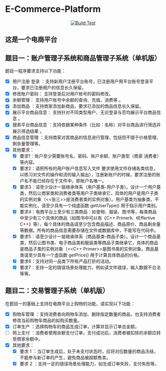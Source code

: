# E-Commerce-Platform

<div align="center">

[![Build Test](https://github.com/Jraaay/E-Commerce-Platform/actions/workflows/main.yml/badge.svg)](https://github.com/Jraaay/E-Commerce-Platform/actions/workflows/main.yml)

</div>

## 这是一个电商平台

## 题目一：账户管理子系统和商品管理子系统（单机版）
题目一程序要求支持以下功能：
 - [x] 用户注册 登录 ：支持新用户注册平台账号，已注册用户用平台账号登录平台，要求已注册用户的信息长久保留。
 - [x] 修改账户密码： 支持登录后对用户账号的密码修改。
 - [x] 余额管理： 支持用户账号中余额的查询、充值、消费等 。
 - [x] 添加商品 ：支持商家添加新商品，要求已添加的商品信息长久保留。
 - [x] 展示平台商品信息： 支持针对不同类型用户、无论登录与否均展示平台商品信息 。
 - [x] 搜索平台商品信息 ：支持依据某种条件（比如：名称）对平台商品进行筛选并展示筛选结果 。
 - [x] 商品信息管理 ：支持商家对其商品的信息进行管理，包括但不限于价格管理、剩余量管理等。
 - [x] 其他要求：
     - [x] 要求1：账户至少需要账号名、密码、账户余额、账户类型（商家 消费者）等内容。
     - [x] 要求2：请把所有的用户账户信息写入文件 要求使用文件存储各类信息，以练习对文件的操作和流的输入输出），注册新账户的时候，要求注册的账户名不能已经存在于文件中，即账户名唯一。
     - [x] 要求3：请至少设计一层继承体系（用户基类-用户子类）。设计一个用户基类，然后让商家类和消费者类等用户子类继承它，具体的用户是用户子类的实例对象（<<张三>>是消费者类的实例对象）。用户基类为抽象类，不能实例化，请至少具有一个纯虚函数 getUserType() 用于指示用户类别。
     - [x] 要求4：电商平台上至少有三类商品：如食物、服装、图书等，每类商品中至少有三个具体的商品（如图书中可以有《C++ Primer》、《Effertive C++》等），每个具体的商品请至少包含商品描述、商品原价、商品剩余量等数据。所有的商品信息需要存储在文件或数据库中，不能写在代码中。
     - [x] 要求5：请至少设计一层继承体系（商品基类-商品子类）。设计一个商品基类，然后让图书类、电子商品类和服装类等商品子类继承它，具体的商品是商品子类的实例对象（<<C++ Primer>>是图书类的实例对象。商品基类请至少具有一个虚函数 getPrice() 用于计算具体商品的价格。
     - [x] 要求6：支持对同一品类下所有产品打折的活动。
     - [x] 要求7：支持一定的错误场景处理能力，例如读文件错误，输入数据不合法等等。

## 题目二：交易管理子系统（单机版）
在题目一的基础上支持在电商平台上购物的功能，请实现以下功能：
 - [x] 购物车管理 ：支持消费者向购物车添加、删除指定数量的商品，也支持消费者修改当前购物车商品的拟购买数量。
 - [x] 订单生产 ：选择购物车的商品生成订单，计算并显示订单总金额。
 - [ ] 网上支付 ：消费者使用余额支付订单，支付成功后，消费者被扣除的余额应转至商家余额中。
 - [x] 其他要求：
     - [x] 要求 1 ：当订单生成后，处于未支付状态时，应将对应数量的商品冻结，不能参与新订单的产生，避免商品被超额售卖。
     - [x] 要求 2 ：支持一定的错误场景处理能力，如生成订单失败，支付失败等。